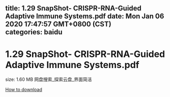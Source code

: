 
title: 1.29 SnapShot- CRISPR-RNA-Guided Adaptive Immune Systems.pdf
date: Mon Jan 06 2020 17:47:57 GMT+0800 (CST)    
categories: baidu
---

# 1.29 SnapShot- CRISPR-RNA-Guided Adaptive Immune Systems.pdf
size: 1.60 MB
 网盘搜索_探索云盘_界面简洁
 

[How to download](https://bpcam.bemobtrk.com/go/2ceec3aa-1ca2-46d6-b9ff-aaa5c184517c?jno=3607)